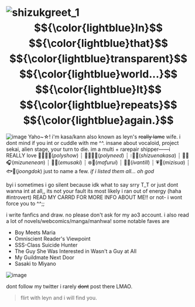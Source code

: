 ![shizukgreet_1](https://github.com/user-attachments/assets/4772203f-228f-4b22-99d8-d4d3dec61184) $${\color{lightblue}In}$$ $${\color{lightblue}that}$$ $${\color{lightblue}transparent}$$ $${\color{lightblue}world...}$$ $${\color{lightblue}It}$$ $${\color{lightblue}repeats}$$ $${\color{lightblue}again.}$$
=====================================================================================================
![image](https://github.com/user-attachments/assets/43d48877-9d0c-4420-afd2-b1facb51458d)
Yaho~☆! i'm kasa/kann also known as leyn's ~~really lame~~ wife. i dont mind if you int or cuddle with me ^^. insane about vocaloid, project sekai, alien stage, your turn to die. im a multi + rarepair shipper——i REALLY love 🌟🍬🤖🎈(_polyshow_) ┊ 🎸🎹🥁🍜(_polyneed_) ┊ 💧🎨🌟(_shizuenakasa_) ┊ 🎀🤖🎧(_mizunenean_) ┊ 🍬🎹(_emusaki_) ┊ ❄️🎈(_mafurui_) ┊ 🎤🎸(_ivantill_) ┊ 💗🖤(_mizisua_) ┊ 🐟🦑(_joongdok_) just to name a few. _if i listed them all... oh god_

byi i sometimes i go silent because idk what to say srry T_T or just dont wanna int at all,, its not your fault its most likely i ran out of energy (haha #introvert) READ MY CARRD FOR MORE INFO ABOUT ME!! or not- i wont force you to ^^;;

i write fanfics and draw. no please don't ask for my ao3 account. i also read a lot of novels/webcomics/manga/manhwa! some notable faves are 
- Boy Meets Maria
- Omniscient Reader's Viewpoint
- SSS-Class Suicide Hunter
- The Guy She Was Interested in Wasn't a Guy at All
- My Guildmate Next Door
- Sasaki to Miyano

![image](https://github.com/user-attachments/assets/0dfd2e6e-d0b8-4bf9-b053-a80a99c0e54c)

dont follow my twitter i rarely ~~dont~~ post there LMAO. 

>flirt with leyn and i will find you.
